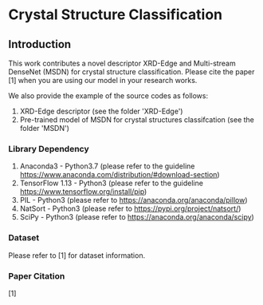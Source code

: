 # Crystal Structure Classification

## Introduction
This work contributes a novel descriptor XRD-Edge and Multi-stream DenseNet (MSDN) for crystal structure classification.
Please cite the paper [1] when you are using our model in your research works.

We also provide the example of the source codes as follows:
  1) XRD-Edge descriptor (see the folder 'XRD-Edge')
  2) Pre-trained model of MSDN for crystal structures classifcation (see the folder 'MSDN')


### Library Dependency
  1) Anaconda3 - Python3.7 (please refer to the guideline https://www.anaconda.com/distribution/#download-section)
  2) TensorFlow 1.13 - Python3 (please refer to the guideline https://www.tensorflow.org/install/pip)
  3) PIL - Python3 (please refer to https://anaconda.org/anaconda/pillow)
  4) NatSort - Python3 (please refer to https://pypi.org/project/natsort/)
  5) SciPy - Python3 (please refer to https://anaconda.org/anaconda/scipy)

### Dataset
Please refer to [1] for dataset information.

### Paper Citation
  [1]
